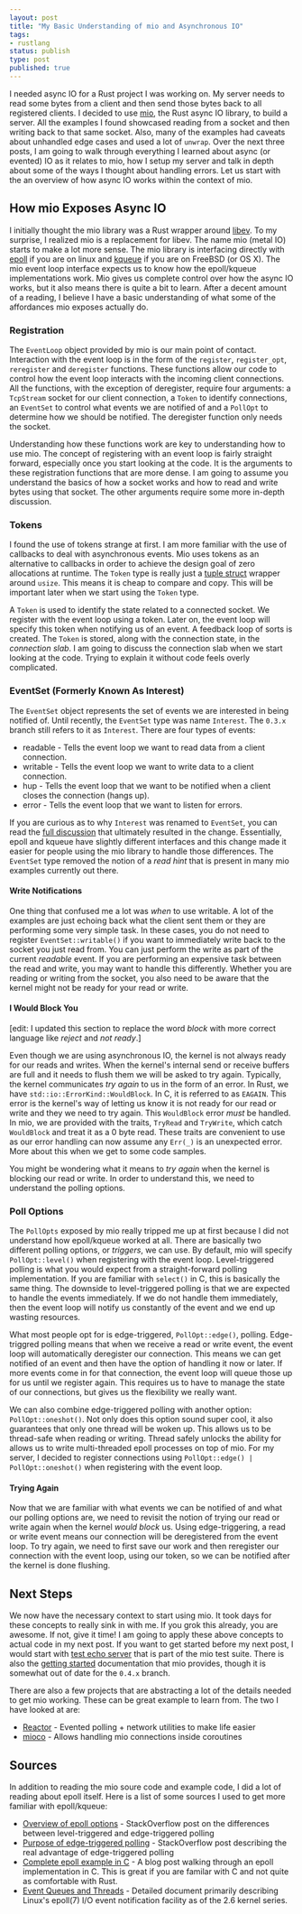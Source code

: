 ```yaml
---
layout: post
title: "My Basic Understanding of mio and Asynchronous IO"
tags:
- rustlang
status: publish
type: post
published: true
---
```


I needed async IO for a Rust project I was working on. My server needs to read some bytes from a client and then send those bytes back to all registered clients. I decided to use [mio][mio], the Rust async IO library, to build a server. All the examples I found showcased reading from a socket and then writing back to that same socket. Also, many of the examples had caveats about unhandled edge cases and used a lot of `unwrap`. Over the next three posts, I am going to walk through everything I learned about async (or evented) IO as it relates to mio, how I setup my server and talk in depth about some of the ways I thought about handling errors. Let us start with the an overview of how async IO works within the context of mio.

## How mio Exposes Async IO

I initially thought the mio library was a Rust wrapper around [libev][libev]. To my surprise, I realized mio is a replacement for libev. The name mio (metal IO) starts to make a lot more sense. The mio library is interfacing directly with [epoll][epoll] if you are on linux and [kqueue][kqueue] if you are on FreeBSD (or OS X). The mio event loop interface expects us to know how the epoll/kqueue implementations work. Mio gives us complete control over how the async IO works, but it also means there is quite a bit to learn. After a decent amount of a reading, I believe I have a basic understanding of what some of the affordances mio exposes actually do.

### Registration

The `EventLoop` object provided by mio is our main point of contact. Interaction with the event loop is in the form of the `register`, `register_opt`, `reregister` and `deregister` functions. These functions allow our code to control how the event loop interacts with the incoming client connections. All the functions, with the exception of deregister, require four arguments: a `TcpStream` socket for our client connection, a `Token` to identify connections, an `EventSet` to control what events we are notified of and a `PollOpt` to determine how we should be notified. The deregister function only needs the socket.

Understanding how these functions work are key to understanding how to use mio. The concept of registering with an event loop is fairly straight forward, especially once you start looking at the code. It is the arguments to these registration functions that are more dense. I am going to assume you understand the basics of how a socket works and how to read and write bytes using that socket. The other arguments require some more in-depth discussion.

### Tokens

I found the use of tokens strange at first. I am more familiar with the use of callbacks to deal with asynchronous events. Mio uses tokens as an alternative to callbacks in order to achieve the design goal of zero allocations at runtime. The `Token` type is really just a [tuple struct][tuple struct] wrapper around `usize`. This means it is cheap to compare and copy. This will be important later when we start using the `Token` type.

A `Token` is used to identify the state related to a connected socket. We register with the event loop using a token. Later on, the event loop will specify this token when notifying us of an event. A feedback loop of sorts is created. The `Token` is stored, along with the connection state, in the _connection slab_. I am going to discuss the connection slab when we start looking at the code. Trying to explain it without code feels overly complicated.

### EventSet (Formerly Known As Interest)

The `EventSet` object represents the set of events we are interested in being notified of. Until recently, the `EventSet` type was name `Interest`. The `0.3.x` branch still refers to it as `Interest`. There are four types of events:

   * readable - Tells the event loop we want to read data from a client connection.
   * writable - Tells the event loop we want to write data to a client connection.
   * hup - Tells the event loop that we want to be notified when a client closes the connection (hangs up).
   * error - Tells the event loop that we want to listen for errors.

If you are curious as to why `Interest` was renamed to `EventSet`, you can read the [full discussion][discussion] that ultimately resulted in the change. Essentially, epoll and kqueue have slightly different interfaces and this change made it easier for people using the mio library to handle those differences. The `EventSet` type removed the notion of a _read hint_ that is present in many mio examples currently out there.

#### Write Notifications

One thing that confused me a lot was _when_ to use writable. A lot of the examples are just echoing back what the client sent them or they are performing some very simple task. In these cases, you do not need to register `EventSet::writable()` if you want to immediately write back to the socket you just read from. You can just perform the write as part of the current _readable_ event. If you are performing an expensive task between the read and write, you may want to handle this differently. Whether you are reading or writing from the socket, you also need to be aware that the kernel might not be ready for your read or write.

#### I Would Block You

[edit: I updated this section to replace the word _block_ with more correct language like _reject_ and _not ready_.]

Even though we are using asynchronous IO, the kernel is not always ready for our reads and writes. When the kernel's internal send or receive buffers are full and it needs to flush them we will be asked to try again. Typically, the kernel communicates _try again_ to us in the form of an error. In Rust, we have `std::io::ErrorKind::WouldBlock`. In C, it is referred to as `EAGAIN`. This error is the kernel's way of letting us know it is not ready for our read or write and they we need to try again. This `WouldBlock` error _must_ be handled. In mio, we are provided with the traits, `TryRead` and `TryWrite`, which catch `WouldBlock` and treat it as a 0 byte read. These traits are convenient to use as our error handling can now assume any `Err(_)` is an unexpected error. More about this when we get to some code samples.

You might be wondering what it means to _try again_ when the kernel is blocking our read or write. In order to understand this, we need to understand the polling options.

### Poll Options

The `PollOpts` exposed by mio really tripped me up at first because I did not understand how epoll/kqueue worked at all. There are basically two different polling options, or _triggers_, we can use. By default, mio will specify `PollOpt::level()` when registering with the event loop. Level-triggered polling is what you would expect from a straight-forward polling implementation. If you are familiar with `select()` in C, this is basically the same thing. The downside to level-triggered polling is that we are expected to handle the events immediately. If we do not handle them immediately, then the event loop will notify us constantly of the event and we end up wasting resources.

What most people opt for is edge-triggered, `PollOpt::edge()`, polling. Edge-triggred polling means that when we receive a read or write event, the event loop will automatically deregister our connection. This means we can get notified of an event and then have the option of handling it now or later. If more events come in for that connection, the event loop will queue those up for us until we register again. This requires us to have to manage the state of our connections, but gives us the flexibility we really want.

We can also combine edge-triggered polling with another option: `PollOpt::oneshot()`. Not only does this option sound super cool, it also guarantees that only one thread will be woken up. This allows us to be thread-safe when reading or writing. Thread safely unlocks the ability for allows us to write multi-threaded epoll processes on top of mio. For my server, I decided to register connections using `PollOpt::edge() | PollOpt::oneshot()` when registering with the event loop.

#### Trying Again

Now that we are familiar with what events we can be notified of and what our polling options are, we need to revisit the notion of trying our read or write again when the kernel _would block_ us. Using edge-triggering, a read or write event means our connection will be deregistered from the event loop. To try again, we need to first save our work and then reregister our connection with the event loop, using our token, so we can be notified after the kernel is done flushing.

## Next Steps

We now have the necessary context to start using mio. It took days for these concepts to really sink in with me. If you grok this already, you are awesome. If not, give it time! I am going to apply these above concepts to actual code in my next post. If you want to get started before my next post, I would start with [test echo server][test echo server] that is part of the mio test suite. There is also the [getting started][mio getting started] documentation that mio provides, though it is somewhat out of date for the `0.4.x` branch.

There are also a few projects that are abstracting a lot of the details needed to get mio working. These can be great example to learn from. The two I have looked at are:

   * [Reactor][Reactor] - Evented polling + network utilities to make life easier 
   * [mioco][mioco] - Allows handling mio connections inside coroutines 

## Sources

In addition to reading the mio soure code and example code, I did a lot of reading about epoll itself. Here is a list of some sources I used to get more familiar with epoll/kqueue:

   * [Overview of epoll options][epoll options overview] - StackOverflow post on the differences between level-triggered and edge-triggered polling
   * [Purpose of edge-triggered polling][purpose of EPOLLET] - StackOverflow post describing the real advantage of edge-triggered polling
   * [Complete epoll example in C][epoll in C] - A blog post walking through an epoll implementation in C. This is great if you are familar with C and not quite as comfortable with Rust.
   * [Event Queues and Threads][Event Queues and Threads] - Detailed document primarily describing Linux's epoll(7) I/O event notification facility as of the 2.6 kernel series.


[mio]: https://github.com/carllerche/mio
[libev]: http://software.schmorp.de/pkg/libev.html
[epoll]: http://man7.org/linux/man-pages/man7/epoll.7.html
[kqueue]: https://developer.apple.com/library/mac/documentation/Darwin/Reference/ManPages/man2/kqueue.2.html
[discussion]: https://github.com/carllerche/mio/issues/184
[tuple struct]: https://doc.rust-lang.org/nightly/book/structs.html#tuple-structs
[mio getting started]: https://github.com/carllerche/mio/blob/docs/doc/getting-started.md
[test echo server]: https://github.com/carllerche/mio/blob/master/test/test_echo_server.rs
[Reactor]: https://github.com/rrichardson/reactor
[mioco]: https://github.com/dpc/mioco
[epoll options overview]: http://stackoverflow.com/a/13568962/775246
[purpose of EPOLLET]: http://stackoverflow.com/a/9162805/775246
[epoll in C]: https://banu.com/blog/2/how-to-use-epoll-a-complete-example-in-c/
[Event Queues and Threads]: https://raw.githubusercontent.com/dankamongmen/libtorque/master/doc/mteventqueues

